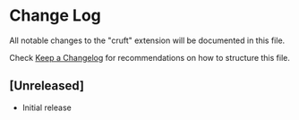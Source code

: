 # Change Log

All notable changes to the "cruft" extension will be documented in this file.

Check [Keep a Changelog](http://keepachangelog.com/) for recommendations on how to structure this file.

## [Unreleased]

- Initial release